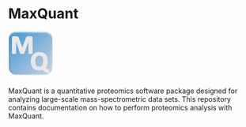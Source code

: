 # MaxQuant 

![](/README/MaxQuantLogo.png)

MaxQuant is a quantitative proteomics software package designed for analyzing large-scale mass-spectrometric data sets. This repository contains documentation on how to perform proteomics analysis with MaxQuant.